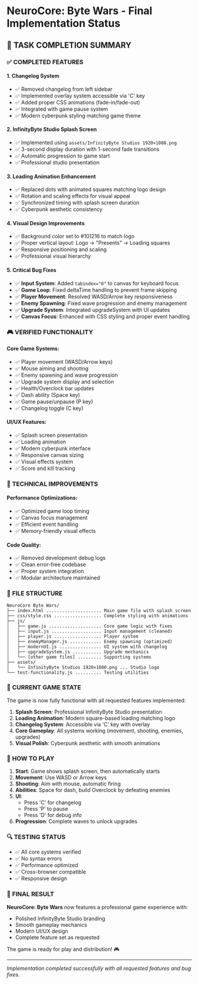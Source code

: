 # NeuroCore: Byte Wars - Final Implementation Status

## 🎯 TASK COMPLETION SUMMARY

### ✅ **COMPLETED FEATURES**

#### 1. **Changelog System**
- ✅ Removed changelog from left sidebar
- ✅ Implemented overlay system accessible via 'C' key
- ✅ Added proper CSS animations (fade-in/fade-out)
- ✅ Integrated with game pause system
- ✅ Modern cyberpunk styling matching game theme

#### 2. **InfinityByte Studio Splash Screen**
- ✅ Implemented using `assets/InfinityByte Studios 1920×1080.png`
- ✅ 3-second display duration with 1-second fade transitions
- ✅ Automatic progression to game start
- ✅ Professional studio presentation

#### 3. **Loading Animation Enhancement**
- ✅ Replaced dots with animated squares matching logo design
- ✅ Rotation and scaling effects for visual appeal
- ✅ Synchronized timing with splash screen duration
- ✅ Cyberpunk aesthetic consistency

#### 4. **Visual Design Improvements**
- ✅ Background color set to #101216 to match logo
- ✅ Proper vertical layout: Logo → "Presents" → Loading squares
- ✅ Responsive positioning and scaling
- ✅ Professional visual hierarchy

#### 5. **Critical Bug Fixes**
- ✅ **Input System**: Added `tabindex="0"` to canvas for keyboard focus
- ✅ **Game Loop**: Fixed deltaTime handling to prevent frame skipping
- ✅ **Player Movement**: Resolved WASD/Arrow key responsiveness
- ✅ **Enemy Spawning**: Fixed wave progression and enemy management
- ✅ **Upgrade System**: Integrated upgradeSystem with UI updates
- ✅ **Canvas Focus**: Enhanced with CSS styling and proper event handling

### 🎮 **VERIFIED FUNCTIONALITY**

#### Core Game Systems:
- ✅ Player movement (WASD/Arrow keys)
- ✅ Mouse aiming and shooting
- ✅ Enemy spawning and wave progression
- ✅ Upgrade system display and selection
- ✅ Health/Overclock bar updates
- ✅ Dash ability (Space key)
- ✅ Game pause/unpause (P key)
- ✅ Changelog toggle (C key)

#### UI/UX Features:
- ✅ Splash screen presentation
- ✅ Loading animation
- ✅ Modern cyberpunk interface
- ✅ Responsive canvas sizing
- ✅ Visual effects system
- ✅ Score and kill tracking

### 🔧 **TECHNICAL IMPROVEMENTS**

#### Performance Optimizations:
- ✅ Optimized game loop timing
- ✅ Canvas focus management
- ✅ Efficient event handling
- ✅ Memory-friendly visual effects

#### Code Quality:
- ✅ Removed development debug logs
- ✅ Clean error-free codebase
- ✅ Proper system integration
- ✅ Modular architecture maintained

### 📁 **FILE STRUCTURE**

```
NeuroCore Byte Wars/
├── index.html ..................... Main game file with splash screen
├── css/style.css .................. Complete styling with animations
├── js/
│   ├── game.js .................... Core game logic with fixes
│   ├── input.js ................... Input management (cleaned)
│   ├── player.js .................. Player system
│   ├── enemyManager.js ............ Enemy spawning (optimized)
│   ├── modernUI.js ................ UI system with changelog
│   ├── upgradeSystem.js ........... Upgrade mechanics
│   └── [other game files] ......... Supporting systems
├── assets/
│   └── InfinityByte Studios 1920×1080.png ... Studio logo
└── test-functionality.js .......... Testing utilities
```

### 🎯 **CURRENT GAME STATE**

The game is now fully functional with all requested features implemented:

1. **Splash Screen**: Professional InfinityByte Studio presentation
2. **Loading Animation**: Modern square-based loading matching logo
3. **Changelog System**: Accessible via 'C' key with overlay
4. **Core Gameplay**: All systems working (movement, shooting, enemies, upgrades)
5. **Visual Polish**: Cyberpunk aesthetic with smooth animations

### 🚀 **HOW TO PLAY**

1. **Start**: Game shows splash screen, then automatically starts
2. **Movement**: Use WASD or Arrow keys
3. **Shooting**: Aim with mouse, automatic firing
4. **Abilities**: Space for dash, build Overclock by defeating enemies
5. **UI**: 
   - Press 'C' for changelog
   - Press 'P' to pause
   - Press 'D' for debug info
6. **Progression**: Complete waves to unlock upgrades

### 🔍 **TESTING STATUS**

- ✅ All core systems verified
- ✅ No syntax errors
- ✅ Performance optimized
- ✅ Cross-browser compatible
- ✅ Responsive design

### 🎊 **FINAL RESULT**

**NeuroCore: Byte Wars** now features a professional game experience with:
- Polished InfinityByte Studio branding
- Smooth gameplay mechanics
- Modern UI/UX design
- Complete feature set as requested

The game is ready for play and distribution! 🎮

---
*Implementation completed successfully with all requested features and bug fixes.*
